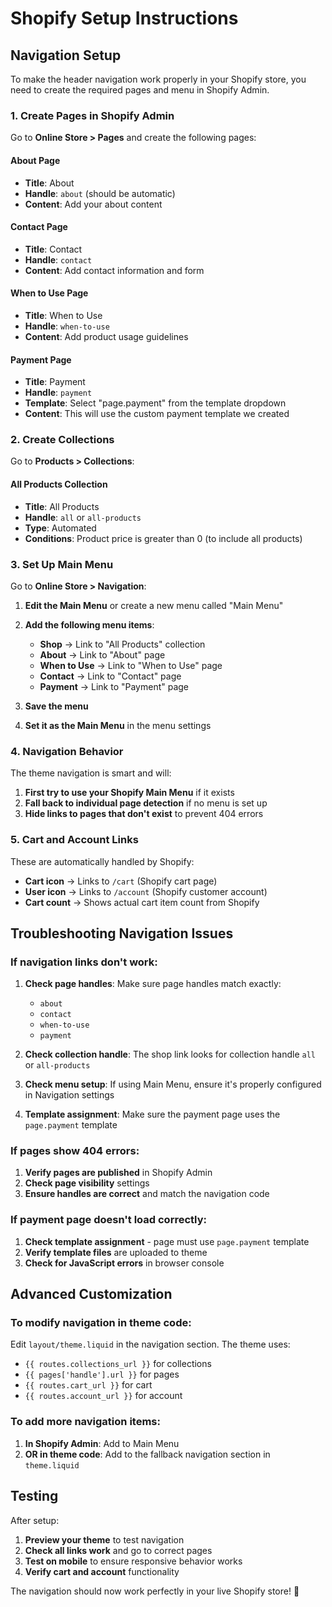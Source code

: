 # Shopify Setup Instructions

## Navigation Setup

To make the header navigation work properly in your Shopify store, you need to create the required pages and menu in Shopify Admin.

### 1. Create Pages in Shopify Admin

Go to **Online Store > Pages** and create the following pages:

#### About Page
- **Title**: About
- **Handle**: `about` (should be automatic)
- **Content**: Add your about content

#### Contact Page  
- **Title**: Contact
- **Handle**: `contact`
- **Content**: Add contact information and form

#### When to Use Page
- **Title**: When to Use
- **Handle**: `when-to-use`
- **Content**: Add product usage guidelines

#### Payment Page
- **Title**: Payment
- **Handle**: `payment`
- **Template**: Select "page.payment" from the template dropdown
- **Content**: This will use the custom payment template we created

### 2. Create Collections

Go to **Products > Collections**:

#### All Products Collection
- **Title**: All Products
- **Handle**: `all` or `all-products`
- **Type**: Automated
- **Conditions**: Product price is greater than 0 (to include all products)

### 3. Set Up Main Menu

Go to **Online Store > Navigation**:

1. **Edit the Main Menu** or create a new menu called "Main Menu"
2. **Add the following menu items**:
   - **Shop** → Link to "All Products" collection
   - **About** → Link to "About" page
   - **When to Use** → Link to "When to Use" page  
   - **Contact** → Link to "Contact" page
   - **Payment** → Link to "Payment" page

3. **Save the menu**
4. **Set it as the Main Menu** in the menu settings

### 4. Navigation Behavior

The theme navigation is smart and will:

1. **First try to use your Shopify Main Menu** if it exists
2. **Fall back to individual page detection** if no menu is set up
3. **Hide links to pages that don't exist** to prevent 404 errors

### 5. Cart and Account Links

These are automatically handled by Shopify:
- **Cart icon** → Links to `/cart` (Shopify cart page)
- **User icon** → Links to `/account` (Shopify customer account)
- **Cart count** → Shows actual cart item count from Shopify

## Troubleshooting Navigation Issues

### If navigation links don't work:

1. **Check page handles**: Make sure page handles match exactly:
   - `about`
   - `contact` 
   - `when-to-use`
   - `payment`

2. **Check collection handle**: The shop link looks for collection handle `all` or `all-products`

3. **Check menu setup**: If using Main Menu, ensure it's properly configured in Navigation settings

4. **Template assignment**: Make sure the payment page uses the `page.payment` template

### If pages show 404 errors:

1. **Verify pages are published** in Shopify Admin
2. **Check page visibility** settings
3. **Ensure handles are correct** and match the navigation code

### If payment page doesn't load correctly:

1. **Check template assignment** - page must use `page.payment` template
2. **Verify template files** are uploaded to theme
3. **Check for JavaScript errors** in browser console

## Advanced Customization

### To modify navigation in theme code:

Edit `layout/theme.liquid` in the navigation section. The theme uses:

- `{{ routes.collections_url }}` for collections
- `{{ pages['handle'].url }}` for pages  
- `{{ routes.cart_url }}` for cart
- `{{ routes.account_url }}` for account

### To add more navigation items:

1. **In Shopify Admin**: Add to Main Menu
2. **OR in theme code**: Add to the fallback navigation section in `theme.liquid`

## Testing

After setup:
1. **Preview your theme** to test navigation
2. **Check all links work** and go to correct pages
3. **Test on mobile** to ensure responsive behavior works
4. **Verify cart and account** functionality

The navigation should now work perfectly in your live Shopify store! 🎉